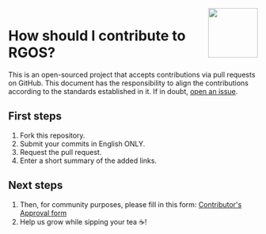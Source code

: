 <img align="right" width="100" height="100" src="https://img.icons8.com/fluency/256/donate.png">

# How should I contribute to RGOS?
This is an open-sourced project that accepts contributions via pull requests on GitHub. This document has the responsibility to align the contributions according to the standards established in it. If in doubt, [open an issue](https://github.com/ripenos/ripenos.github.io/issues/new).

## First steps
1. Fork this repository.
2. Submit your commits in English ONLY.
3. Request the pull request.
4. Enter a short summary of the added links.

## Next steps
1. Then, for community purposes, please fill in this form: [Contributor's Approval form](https://forms.gle/1iCE6GHVEG9ssWYB6)
2. Help us grow while sipping your tea ☕!
